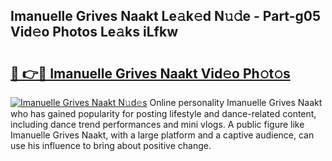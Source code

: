 ## Imanuelle Grives Naakt Le𝚊k𝚎d N𝚞𝚍e - Part-g05 Vid𝚎o Photos Le𝚊ks iLfkw

# <h2><a href="http://fb1tij.evod.top/?m=Imanuelle+Grives+Naakt">🔗 👉🔴 Imanuelle Grives Naakt Vid𝚎o Ph𝚘t𝚘s</a></h2>

[![Imanuelle Grives Naakt N𝚞d𝚎s](https://i.imgur.com/8V9OHl7.gif)](http://fb1tij.evod.top/?m=Imanuelle+Grives+Naakt)
Online personality Imanuelle Grives Naakt who has gained popularity for posting lifestyle and dance-related content, including dance trend performances and mini vlogs. A public figure like Imanuelle Grives Naakt, with a large platform and a captive audience, can use his influence to bring about positive change. 
